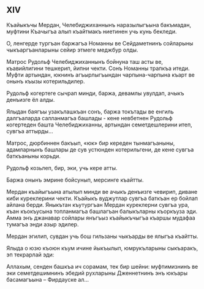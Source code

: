 ## XIV

Къайыкъчы Мердан, Челебиджиханнынъ наразылыгъына бакъмадан, муфтини Къачыгъа алып къайтмакъ ниетинен учь кунь бекледи.

О, ленгерде тургъан баржагъа Номанны ве Сейдаметнинъ сойларыны чыкъаргъанларыны сейир этмеге меджбур олды.

Матрос Рудольф Челебиджиханнынъ бойнуна таш асты ве, къавийлигини тешкерип, йипни чекти.
Сонъ Номанны трапкъа итеди.
Муфти артындан, юкнинъ агъырлыгъындан чарпына-чарпына къарт ве онынъ къызы котерильдилер.

Рудольф когертеге сычрап минди, баржа, девамлы увулдап, ачыкъ денъизге ёл алды. 

Ялыдан баягъы узакълашкъан сонъ, баржа токътады ве енгиль далгъаларда салланмагъа башлады - кене невбетнен Рудольф когертеден башта Челебиджиханны, артындан семетдешлерини итеп, сувгъа аттырды…

Матрос, дюрбиннен бакъып, «юк» бир кереден тынмагъаныны, адамларнынъ башлары де сув устюнден котерильгени, де кене сувгъа баткъаныны корьди.

Рудольф козьлеп, бир, эки, учь кере атты.

Баржа онынъ эмрине бойсунып, мерсинге къайтты.

Мердан къайыгъына атылып минди ве ачыкъ денъизге чевирип, диване киби куреклерини чекти.
Къайыкъ вуджутлар сувгъа баткъан ер бойлап айлана берди.
Яныкътан къутургъан Мердан куреклерни сувгъа ура, къан къокъусына топланмагъа башлагъан балыкъларны къоркъуза эди.
Амма энъ джанавар сойлары янъгъыз къайыкъчыгъа къаршы мудафаа тумагъа энди азыр эдилер.

Мердан эгилип, сувдан учь бош гильзаны чыкъарды ве ялыгъа къайтты.

Ялыда о юзю къоюн къум ичине йыкъылып, юмрукъларыны сыкъаракъ, эп текрарлай эди:

Аллахым, сенден башкъа ич сорамам, тек бир шейни: муфтимизнинъ ве эки семетдешимнинъ эбедий рухларыны Дженнетнинъ энъ юкъары басамагъына – Фирдауске ал…
